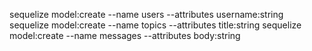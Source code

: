 sequelize model:create --name users --attributes username:string
sequelize model:create --name topics --attributes title:string
sequelize model:create --name messages --attributes body:string
